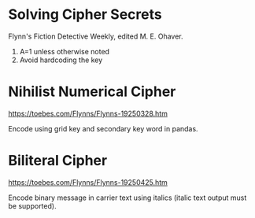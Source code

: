 # Solving Cipher Secrets
Flynn's Fiction Detective Weekly, edited M. E. Ohaver.

1. A=1 unless otherwise noted
2. Avoid hardcoding the key

# Nihilist Numerical Cipher
https://toebes.com/Flynns/Flynns-19250328.htm

Encode using grid key and secondary key word in pandas.

# Biliteral Cipher
https://toebes.com/Flynns/Flynns-19250425.htm

Encode binary message in carrier text using italics (italic text output must be supported).
